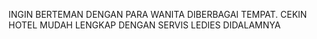 
INGIN BERTEMAN DENGAN PARA WANITA DIBERBAGAI TEMPAT.
CEKIN HOTEL MUDAH LENGKAP DENGAN SERVIS LEDIES DIDALAMNYA 
<title>https://www.instagram.com/sherlyirenee?igsh=OGQ5ZDc2ODk2ZA==
<link href="style.css" rel="stylesheet" type="text/css" />
<link href="js/js-image-slider.css" rel="stylesheet" type="text/css" />
<script src="js/js-image-slider.js" type="text/javascript"></script>
<link rel="stylesheet" href="http://fonts.googleapis.com/css?family=Bitter:400,700">
<link href="generic.css" rel="stylesheet" type="text/css" />
<link href="http://ajax.googleapis.com/ajax/libs/jqueryui/1.8/themes/base/jquery-ui.css" rel="stylesheet" type="text/css"/>
  <script type="text/javascript" src="http://ajax.googleapis.com/ajax/libs/jquery/1.6.2/jquery.min.js"></script>
  <script src="http://ajax.googleapis.com/ajax/libs/jqueryui/1.8/jquery-ui.min.js"></script>
  <link rel="stylesheet" media="screen" href="calendar.css"  />
  <script>
  $(document).ready(function() {
    $("#datepicker").datepicker();
  });
    $(document).ready(function() {
    $("#datepicker2").datepicker();
  });
  </script>
  <link href="select2.css" rel="stylesheet"/>
    <script src="jquery-1.8.0.min.js"></script>
    <script src="select2.js"></script>
    <script>
        $(document).ready(function() {
            $("#states").select2();   
        });
    </script>
</head>
<body>
<div class="konten">
<div class="Menu">
<ul id="pilihan">
<li id="log"><img src="ing/lokec.PNG" style="width:28px"></li>
<a href=""><li id="home">HOME</li></a>
<a href=""><li id="shop">SHOP</li></a>
<a href=""><li id="land">MINGGO LAND</li></a>
<a href=""><li id="about">ABOUT US</li></a>
</ul>
</div>

<div class="tengah">

<div class="banner_back">
<div class="slider2">
 <div id="sliderFrame">
        <div id="slider">
            <a href="#" target="_blank">
                <img src="ing/koki.jpg" style="width:100%" alt="Selamat Datang di Minggo.co.id" />
            </a>
            <img src="ing/kok.png" style="width:100%" alt="" />
            <img src="ing/ko.png" style="width:100%" alt="" />
            <img src="ing/koki.jpg" style="width:100%" alt="" />
            <img src="ing/kok.png" style="width:100%" />
        </div>
    </div>
</div>

<div class="tiket">
<div id="tab">
<h3>Hotel</h3>
</div>
<div id="judul">
<h1>Cari Hotel Termurah Jawa Barat Disini</h1>
</div>
<table id="tiket_tab">
 <tr>
 <form action="proses.php" name="form_tiket">
  <td id="carip">
   <div>
   <h2>1. Pilih Tujuan Wisata</h2>
   <p>Tempat Wisata, daerah, nama hotel</p>
   <select style="width:100%" id="states">
               <optgroup label="Pantai">
                   <option value="AK">Pangandaran</option>
                   <option value="HI">Santolo</option>
       <option value="AK">Sayang Heulang</option>
                   <option value="HI">Manalusu</option>
       <option value="AK">Rancabuaya</option>
               </optgroup>
               <optgroup label="Pegunungan">
                   <option value="CA">Cikurai</option>
                   <option value="NV">Papandayan</option>
                   <option value="OR">Ciremai</option>
                   <option value="WA">Guntur</option>
               </optgroup>
               <optgroup label="Danau">
                   <option value="AZ">Situ Bagendit</option>
                   <option value="CO">Cangkuang</option>
                   <option value="ID">Talaga Bodas</option>
                   <option value="MT">Kawah Putih</option><option value="NE">Nebraska</option>
               </optgroup>
              </select>
   </div>
  </td>
  <td style="width:30%">
   <div>
   <h2>2. Tentukan Waktu Menginap</h2>
   <p>Check In</p>
   <input type="text" id="datepicker" name="waktu_datang" placeholder="01/06/2015">
   <p>Berapa Lama?</p>
   <input type="text" name="waktu" placeholder="2 Hari">
   <p>Check Out</p>
   <input type="text" id="datepicker2" name="waktu_akhir" placeholder="01/08/2015">
   </div>
  </td>
  <td style="width:10%">
   <div>
   <h2>3. Mulai Pencarian</h2>
   <input type="submit" name="submit" value="Cari">
   </div>
  </td>
 </form>
 </tr>
</table>
</div>
</div>

<div class="profil">
<h1>Mengapa pilih Kami? Ini alasannya </h1>
<table id="tab_profil">
<tr id="tab_ul">
<td>
<img src="ing/logos.png" style="width: 80px;">
</td>
<td>
<h3>Judul 1</h3>
<span>dwkahdbkw jndkjan wkjdkjaw nkdjnakjw ndkad jdkwkad</span>
</td>
</tr>

<tr id="tab_ul">
<td>
<img src="ing/logos.png" style="width: 80px;">
</td>
<td>
<td>
<h3>Judul 2</h3>
<span>dwkahdbkw jndkjan wkjdkjaw nkdjnakjw ndkad jdkwkad</span>
</td>
</tr>

<tr id="tab_ul">
<td>
<img src="ing/logos.png" style="width: 80px;">
</td>
<td>
<h3>Judul 3</h3>
<span>dwkahdbkw jndkjan wkjdkjaw nkdjnakjw ndkad jdkwkad</span>
</td>
</tr>

</table>
</div>

<div class="profil2">
<table id="tab_profil2" style="width:100%;height: 65px;">

<tr id="tab_ul2" style="width: 65%;padding-left: 10px;padding-top: 15px;">
<td>
<h2>Dapatkan informasi terbaru harga tiket promo melalui email Anda.</h2>
</td>
</tr>

<tr id="tab_ul2">
<td>
<input type="text" name="email" placeholder="Masukkan Email" style="background: white;width: 240px;height: 40px;border: 1px solid #FFF;color: #545454;"/>
<input type="submit" name="submit" value="Kirim" style="background:rgb(102, 102, 102)"/>

</td>
</tr>
</table>
</div>

<div class="maindiv">
<div class="sidebar1">
<h2>on Facebook</h2>
<iframe src="//www.facebook.com/plugins/likebox.php?href=https%3A%2F%2Fwww.facebook.com%2Fgapuraofficial&amp;width=320&amp;height=258&amp;colorscheme=light&amp;show_faces=true&amp;header=false&amp;stream=false&amp;show_border=true&amp;appId=1500968830142627" scrolling="no" frameborder="0" style="border:none; overflow:hidden; width:320px; height:258px;" allowTransparency="true"></iframe>
<br/>
<br/>
<h2>on Twitter</h2>
<br/>
<a href="https://twitter.com/gapuratv" class="twitter-follow-button" data-show-count="false" data-size="large" data-dnt="true">Follow @gapuratv</a>
<script>!function(d,s,id){var js,fjs=d.getElementsByTagName(s)[0],p=/^http:/.test(d.location)?'http':'https';if(!d.getElementById(id)){js=d.createElement(s);js.id=id;js.src=p+'://platform.twitter.com/widgets.js';fjs.parentNode.insertBefore(js,fjs);}}(document, 'script', 'twitter-wjs');</script>
</div>

<div class="kalender" style="float: right;width: 60%;">
<form method="post">
<table border="0" cellpadding="2" cellspacing="2">
  <tr>
    <td colspan="3" align="left" valign="middle"><?php
//Draw Calendar
function draw_calendar($month,$year){

 // Draw table for Calendar 
 $calendar = '<table cellpadding="0" cellspacing="0" class="calendar">';

 // Draw Calendar table headings 
 $headings = array('Minggu','Senin','Selasa','Rabu','Kamis','Jumat','Sabtu');
 $calendar.= '<tr class="calendar-row"><td class="calendar-day-head">'.implode('</td><td class="calendar-day-head">',$headings).'</td></tr>';

 //days and weeks variable for now ... 
 $running_day = date('w',mktime(0,0,0,$month,1,$year));
 $days_in_month = date('t',mktime(0,0,0,$month,1,$year));
 $days_in_this_week = 1;
 $day_counter = 0;
 $dates_array = array();

 // row for week one 
 $calendar.= '<tr class="calendar-row">';

 // Display "blank" days until the first of the current week 
 for($x = 0; $x < $running_day; $x++):
  $calendar.= '<td class="calendar-day-np">&nbsp;</td>';
  $days_in_this_week++;
 endfor;

 // Show days.... 
 for($list_day = 1; $list_day <= $days_in_month; $list_day++):
  if($list_day==date('d') && $month==date('n'))
  {
   $currentday='currentday';
  }else
  {
   $currentday='';
  }
  $calendar.= '<td class="calendar-day '.$currentday.'">';
  
   // Add in the day number
   if($list_day<date('d') && $month==date('n'))
   {
    $showtoday='<strong class="overday">'.$list_day.'</strong>';
   }else
   {
    $showtoday=$list_day;
   }
   $calendar.= '<div class="day-number">'.$showtoday.'</div>';

  // Draw table end
  $calendar.= '</td>';
  if($running_day == 6):
   $calendar.= '</tr>';
   if(($day_counter+1) != $days_in_month):
    $calendar.= '<tr class="calendar-row">';
   endif;
   $running_day = -1;
   $days_in_this_week = 0;
  endif;
  $days_in_this_week++; $running_day++; $day_counter++;
 endfor;

 // Finish the rest of the days in the week
 if($days_in_this_week < 8):
  for($x = 1; $x <= (8 - $days_in_this_week); $x++):
   $calendar.= '<td class="calendar-day-np">&nbsp;</td>';
  endfor;
 endif;

 // Draw table final row
 $calendar.= '</tr>';

 // Draw table end the table 
 $calendar.= '</table>';
 
 // Finally all done, return result 
 return $calendar;
}

echo '<h2>'.date('M').' '.date('Y').'</h2>';
echo draw_calendar(date('n'),date('Y'));
?></td>
  </tr>
  </table>
</form>
</div>
</div>

</div>
<div class="create_web">
<div id="box">
<a href="#"><img src="ing/create.png" style="width:100%"/></a>
</div>
</div>
</div>



</div>
</body>
<footer>
<div class="bawah">
<div class="k1">
<h5>Our Contact</h5>
<h4 id="foot_text" style="font-weight:bold">+62895321100404</h4>
<h4 id="foot_text" style="font-weight:bold">+62895321100404</h4>
<h4 id="foot_text">Intan Regency, Blok K No.7 Garut</h4>
</div>
https://www.instagram.com/sherlyirenee?igsh=OGQ5ZDc2ODk2ZA==
<div class="k2">
</div>

<div class="k3">
<img id="logo_bawah1" src="ing/logo_bawah.png"/>
<img id="logo_bawah2" src="ing/logo_bawah2.png"/>
<img id="logo_bawah2" src="ing/logo_bawah3.png"/>
<img id="logo_bawah1" src="ing/logo_bawah1.png"/>
</div>
</div>
</footer>
</html>
